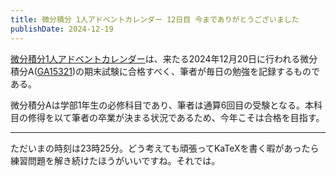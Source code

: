 ```yaml
---
title: 微分積分 1人アドベントカレンダー 12日目 今までありがとうございました
publishDate: 2024-12-19
---
```


[微分積分1人アドベントカレンダー](https://adventar.org/calendars/9959)は、来たる2024年12月20日に行われる微分積分A([GA15321](https://kdb.tsukuba.ac.jp/syllabi/2024/GA15321/jpn))の期末試験に合格すべく、筆者が毎日の勉強を記録するものである。

微分積分Aは学部1年生の必修科目であり、筆者は通算6回目の受験となる。本科目の修得を以て筆者の卒業が決まる状況であるため、今年こそは合格を目指す。

---

ただいまの時刻は23時25分。どう考えても頑張ってKaTeXを書く暇があったら練習問題を解き続けたほうがいいですね。それでは。
